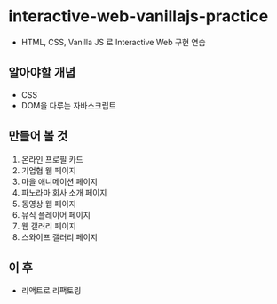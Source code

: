 # interactive-web-vanillajs-practice

- HTML, CSS, Vanilla JS 로 Interactive Web 구현 연습

## 알아야할 개념

- CSS
- DOM을 다루는 자바스크립트

## 만들어 볼 것

1. 온라인 프로필 카드
2. 기업협 웹 페이지
3. 마을 애니메이션 페이지
4. 파노라마 회사 소개 페이지
5. 동영상 웹 페이지
6. 뮤직 플레이어 페이지
7. 웹 갤러리 페이지
8. 스와이프 갤러리 페이지

## 이 후

- 리액트로 리팩토링
